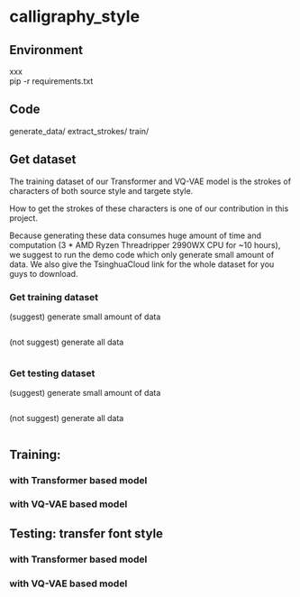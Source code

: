 # calligraphy_style

## Environment
xxx  
pip -r requirements.txt

## Code
generate_data/
extract_strokes/
train/

## Get dataset

The training dataset of our Transformer and VQ-VAE model is the strokes of characters of both source style and targete style.  

How to get the strokes of these characters is one of our contribution in this project. 

Because generating these data consumes huge amount of time and computation (3 * AMD Ryzen Threadripper 2990WX CPU for ~10 hours), we suggest to run the demo code which only generate small amount of data. We also give the TsinghuaCloud link for the whole dataset for you guys to download.

### Get training dataset

(suggest) generate small amount of data
```
```

(not suggest) generate all data
```
```

### Get testing dataset

(suggest) generate small amount of data
```
```

(not suggest) generate all data
```
```

## Training:  
### with Transformer based model
### with VQ-VAE based model

## Testing: transfer font style
### with Transformer based model
### with VQ-VAE based model

